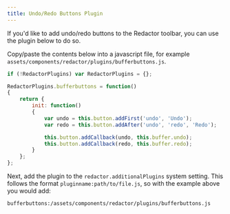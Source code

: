 ```yaml
---
title: Undo/Redo Buttons Plugin
---
```


If you'd like to add undo/redo buttons to the Redactor toolbar, you can use the plugin below to do so. 

Copy/paste the contents below into a javascript file, for example `assets/components/redactor/plugins/bufferbuttons.js`. 
```` js
if (!RedactorPlugins) var RedactorPlugins = {};

RedactorPlugins.bufferbuttons = function()
{
    return {
        init: function()
        {
            var undo = this.button.addFirst('undo', 'Undo');
            var redo = this.button.addAfter('undo', 'redo', 'Redo');

            this.button.addCallback(undo, this.buffer.undo);
            this.button.addCallback(redo, this.buffer.redo);
        }
    };
};
````

Next, add the plugin to the `redactor.additionalPlugins` system setting. This follows the format `pluginname:path/to/file.js`, so with the example above you would add:

`bufferbuttons:/assets/components/redactor/plugins/bufferbuttons.js`



